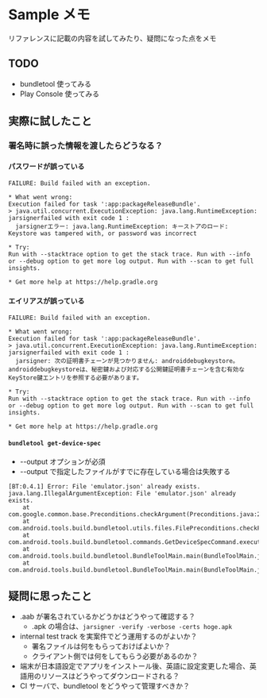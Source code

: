 # Sample メモ

リファレンスに記載の内容を試してみたり、疑問になった点をメモ

## TODO

* bundletool 使ってみる
* Play Console 使ってみる

## 実際に試したこと

### 署名時に誤った情報を渡したらどうなる？

#### パスワードが誤っている

```
FAILURE: Build failed with an exception.

* What went wrong:
Execution failed for task ':app:packageReleaseBundle'.
> java.util.concurrent.ExecutionException: java.lang.RuntimeException: jarsignerfailed with exit code 1 :
  jarsignerエラー: java.lang.RuntimeException: キーストアのロード: Keystore was tampered with, or password was incorrect

* Try:
Run with --stacktrace option to get the stack trace. Run with --info or --debug option to get more log output. Run with --scan to get full insights.

* Get more help at https://help.gradle.org
```

#### エイリアスが誤っている

```
FAILURE: Build failed with an exception.

* What went wrong:
Execution failed for task ':app:packageReleaseBundle'.
> java.util.concurrent.ExecutionException: java.lang.RuntimeException: jarsignerfailed with exit code 1 :
  jarsigner: 次の証明書チェーンが見つかりません: androiddebugkeystore。androiddebugkeystoreは、秘密鍵および対応する公開鍵証明書チェーンを含む有効なKeyStore鍵エントリを参照する必要があります。

* Try:
Run with --stacktrace option to get the stack trace. Run with --info or --debug option to get more log output. Run with --scan to get full insights.

* Get more help at https://help.gradle.org
```

#### `bundletool get-device-spec`

* --output オプションが必須
* --output で指定したファイルがすでに存在している場合は失敗する
```
[BT:0.4.1] Error: File 'emulator.json' already exists.
java.lang.IllegalArgumentException: File 'emulator.json' already exists.
	at com.google.common.base.Preconditions.checkArgument(Preconditions.java:204)
	at com.android.tools.build.bundletool.utils.files.FilePreconditions.checkFileDoesNotExist(FilePreconditions.java:32)
	at com.android.tools.build.bundletool.commands.GetDeviceSpecCommand.execute(GetDeviceSpecCommand.java:137)
	at com.android.tools.build.bundletool.BundleToolMain.main(BundleToolMain.java:80)
	at com.android.tools.build.bundletool.BundleToolMain.main(BundleToolMain.java:44)

```

## 疑問に思ったこと

* .aab が署名されているかどうかはどうやって確認する？
  * .apk の場合は、`jarsigner -verify -verbose -certs hoge.apk`
* internal test track を実案件でどう運用するのがよいか？
  * 署名ファイルは何をもらっておけばよいか？
  * クライアント側では何をしてもらう必要があるのか？
* 端末が日本語設定でアプリをインストール後、英語に設定変更した場合、英語用のリソースはどうやってダウンロードされる？
* CI サーバで、bundletool をどうやって管理すべきか？
